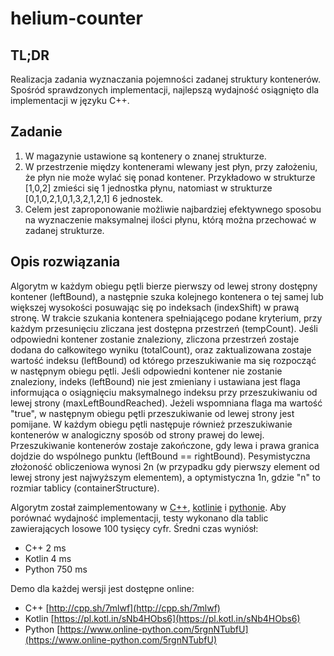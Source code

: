 # helium-counter
## TL;DR
Realizacja zadania wyznaczania pojemności zadanej struktury kontenerów. 
Spośród sprawdzonych implementacji, najlepszą wydajność osiągnięto dla implementacji w języku C++.

## Zadanie
1. W magazynie ustawione są kontenery o znanej strukturze.
2. W przestrzenie między kontenerami wlewany jest płyn, przy założeniu, że płyn nie może wylać się ponad kontener. Przykładowo w strukturze [1,0,2] zmieści się 1 jednostka płynu, natomiast w strukturze [0,1,0,2,1,0,1,3,2,1,2,1] 6 jednostek.
3. Celem jest zaproponowanie możliwie najbardziej efektywnego sposobu na wyznaczenie maksymalnej ilości płynu, którą można przechować w zadanej strukturze.

## Opis rozwiązania
Algorytm w każdym obiegu pętli bierze pierwszy od lewej strony dostępny kontener (leftBound), 
a następnie szuka kolejnego kontenera o tej samej lub większej wysokości posuwając się po indeksach (indexShift) w prawą stronę. 
W trakcie szukania kontenera spełniającego podane kryterium, przy każdym przesunięciu zliczana jest dostępna przestrzeń (tempCount). 
Jeśli odpowiedni kontener zostanie znaleziony, zliczona przestrzeń zostaje dodana do całkowitego wyniku (totalCount), 
oraz zaktualizowana zostaje wartość indeksu (leftBound) od którego przeszukiwanie ma się rozpocząć w następnym obiegu pętli. 
Jeśli odpowiedni kontener nie zostanie znaleziony, indeks (leftBound) nie jest zmieniany i ustawiana jest flaga 
informująca o osiągnięciu maksymalnego indeksu przy przeszukiwaniu od lewej strony (maxLeftBoundReached). 
Jeżeli wspomniana flaga ma wartość "true", w następnym obiegu pętli przeszukiwanie od lewej strony jest pomijane. 
W każdym obiegu pętli następuje również przeszukiwanie kontenerów w analogiczny sposób od strony prawej do lewej. 
Przeszukiwanie kontenerów zostaje zakończone, gdy lewa i prawa granica dojdzie do wspólnego punktu (leftBound == rightBound). 
Pesymistyczna złożoność obliczeniowa wynosi 2n (w przypadku gdy pierwszy element od lewej strony jest najwyższym elementem), 
a optymistyczna 1n, gdzie "n" to rozmiar tablicy (containerStructure).

Algorytm został zaimplementowany w [C++](/src/cpp_counter.cpp), [kotlinie](/src/kotlin_counter.kt) i [pythonie](/src/python_counter.py). 
Aby porównać wydajność implementacji, testy wykonano dla tablic zawierających losowe 100 tysięcy cyfr. 
Średni czas wyniósł:
* C++ 2 ms
* Kotlin 4 ms
* Python 750 ms

Demo dla każdej wersji jest dostępne online:
* C++ [http://cpp.sh/7mlwf](http://cpp.sh/7mlwf)
* Kotlin [https://pl.kotl.in/sNb4HObs6](https://pl.kotl.in/sNb4HObs6)
* Python [https://www.online-python.com/5rgnNTubfU](https://www.online-python.com/5rgnNTubfU)
